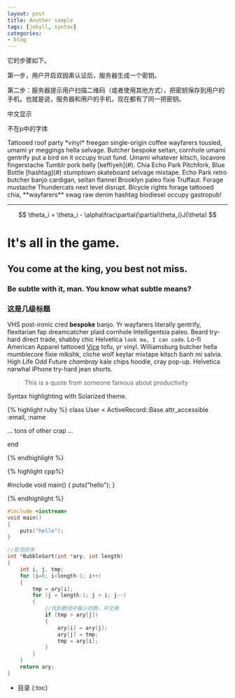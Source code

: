 ```yaml
---
layout: post
title: Another sample
tags: [jekyll, syntax]
categories:
- blog
---
```


<script type="text/javascript" src="http://cdn.mathjax.org/mathjax/latest/MathJax.js?config=default"></script>
<p>它的步骤如下。</p>
<p>第一步，用户开启双因素认证后，服务器生成一个密钥。</p>
<p>第二步：服务器提示用户扫描二维码（或者使用其他方式），把密钥保存到用户的手机。也就是说，服务器和用户的手机，现在都有了同一把密钥。</p>

<p>中文显示</p>

<p>不在p中的字体<br></p>

<p class="enfont">
Tattooed roof party *vinyl* freegan single-origin coffee wayfarers tousled, umami yr 
meggings hella selvage. Butcher bespoke seitan, cornhole umami gentrify put a bird 
on it occupy trust fund. Umami whatever kitsch, locavore fingerstache Tumblr pork belly
[keffiyeh](#). Chia Echo Park Pitchfork, Blue Bottle [hashtag](#) stumptown skateboard selvage 
mixtape. Echo Park retro butcher banjo cardigan, seitan flannel Brooklyn paleo fixie 
Truffaut. Forage mustache Thundercats next level disrupt. Bicycle rights forage tattooed
chia, **wayfarers** swag raw denim hashtag biodiesel occupy gastropub!
</p>

---

$$
\theta_i = \theta_i - \alpha\frac\partial{\partial\theta_i}J(\theta)
$$

# It's all in the game.

## You come at the king, you best not miss.

### Be subtle with it, man. You know what subtle means?

### 这是几级标题

VHS post-ironic cred **bespoke** banjo. Yr wayfarers literally gentrify, flexitarian fap 
dreamcatcher plaid cornhole Intelligentsia paleo. Beard try-hard direct trade, shabby chic 
Helvetica `look ma, I can code`. Lo-fi American Apparel tattooed [Vice](#) tofu, yr vinyl. 
Williamsburg butcher hella mumblecore fixie mlkshk, cliche wolf keytar mixtape kitsch banh mi 
salvia. High Life Odd Future *chambray* kale chips hoodie, cray pop-up. Helvetica narwhal 
iPhone try-hard jean shorts.

> This is a quote from someone famous about productivity


Syntax highlighting with Solarized theme.

{% highlight ruby %}
class User < ActiveRecord::Base
  attr_accessible :email, :name

  ... tons of other crap ...

end

{% endhighlight %}

{% highlight cpp%}

#include <iostream>
void main()
{
    puts("hello");
}

{% endhighlight %}

``` cpp
#include <iostream>
void main()
{
    puts("hello");
}

//冒泡排序
int *BubbleSort(int *ary, int length)
{
    int i, j, tmp;
    for (i=0; i<length-1; i++)
    {
        tmp = ary[i];
        for (j = length-1; j > i; j--)
        {
            //找到数组中最小的数，并交换
            if (tmp > ary[j])
            {
                ary[i] = ary[j];
                ary[j] = tmp;
                tmp = ary[i];
            }
        }
    }
    return ary;
}
```
* 目录
{:toc}
